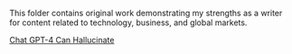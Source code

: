 This folder contains original work demonstrating my strengths as a writer for content related to technology, business, and global markets.

[Chat GPT-4 Can Hallucinate](https://github.com/dyanabutler/writing-samples/blob/main/originalcontent/gpt4.md)